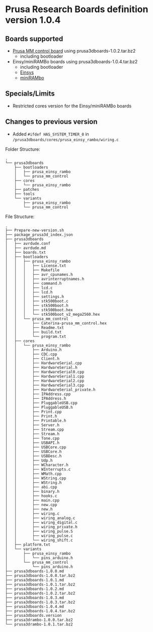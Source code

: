 # Prusa Research Boards definition version 1.0.4

## Boards supported
- [Prusa MM control board](https://github.com/prusa3d/MM-control-2.0) using prusa3dboards-1.0.2.tar.bz2
  - including bootloader
- Einsy/miniRAMBo boards using prusa3dboards-1.0.4.tar.bz2
  - including bootloader
  - [Einsys](https://reprap.org/wiki/EinsyRambo)
  - [miniRAMbo](https://reprap.org/wiki/MiniRambo)
## Specials/Limits
- Restricted cores version for the Einsy/miniRAMBo boards

## Changes to previous version
- Added `#ifdef HAS_SYSTEM_TIMER_0` in `/prusa3dboards/cores/prusa_einsy_rambo/wiring.c` 

Folder Structure:

    .
    └── prusa3dboards
        ├── bootloaders
        │   ├── prusa_einsy_rambo
        │   └── prusa_mm_control
        ├── cores
        │   └── prusa_einsy_rambo
        ├── patches
        ├── tools
        └── variants
            ├── prusa_einsy_rambo
            └── prusa_mm_control

File Structure:

    .
    ├── Prepare-new-version.sh
    ├── package_prusa3d_index.json
    ├── prusa3dboards
    │   ├── avrdude.conf
    │   ├── avrdude.md
    │   ├── boards.txt
    │   ├── bootloaders
    │   │   ├── prusa_einsy_rambo
    │   │   │   ├── License.txt
    │   │   │   ├── Makefile
    │   │   │   ├── avr_cpunames.h
    │   │   │   ├── avrinterruptnames.h
    │   │   │   ├── command.h
    │   │   │   ├── lcd.c
    │   │   │   ├── lcd.h
    │   │   │   ├── settings.h
    │   │   │   ├── stk500boot.c
    │   │   │   ├── stk500boot.h
    │   │   │   ├── stk500boot.hex
    │   │   │   └── stk500boot_v2_mega2560.hex
    │   │   └── prusa_mm_control
    │   │       ├── Caterina-prusa_mm_control.hex
    │   │       ├── Readme.txt
    │   │       ├── build.txt
    │   │       └── program.txt
    │   ├── cores
    │   │   └── prusa_einsy_rambo
    │   │       ├── Arduino.h
    │   │       ├── CDC.cpp
    │   │       ├── Client.h
    │   │       ├── HardwareSerial.cpp
    │   │       ├── HardwareSerial.h
    │   │       ├── HardwareSerial0.cpp
    │   │       ├── HardwareSerial1.cpp
    │   │       ├── HardwareSerial2.cpp
    │   │       ├── HardwareSerial3.cpp
    │   │       ├── HardwareSerial_private.h
    │   │       ├── IPAddress.cpp
    │   │       ├── IPAddress.h
    │   │       ├── PluggableUSB.cpp
    │   │       ├── PluggableUSB.h
    │   │       ├── Print.cpp
    │   │       ├── Print.h
    │   │       ├── Printable.h
    │   │       ├── Server.h
    │   │       ├── Stream.cpp
    │   │       ├── Stream.h
    │   │       ├── Tone.cpp
    │   │       ├── USBAPI.h
    │   │       ├── USBCore.cpp
    │   │       ├── USBCore.h
    │   │       ├── USBDesc.h
    │   │       ├── Udp.h
    │   │       ├── WCharacter.h
    │   │       ├── WInterrupts.c
    │   │       ├── WMath.cpp
    │   │       ├── WString.cpp
    │   │       ├── WString.h
    │   │       ├── abi.cpp
    │   │       ├── binary.h
    │   │       ├── hooks.c
    │   │       ├── main.cpp
    │   │       ├── new.cpp
    │   │       ├── new.h
    │   │       ├── wiring.c
    │   │       ├── wiring_analog.c
    │   │       ├── wiring_digital.c
    │   │       ├── wiring_private.h
    │   │       ├── wiring_pulse.S
    │   │       ├── wiring_pulse.c
    │   │       └── wiring_shift.c
    │   ├── platform.txt
    │   └── variants
    │       ├── prusa_einsy_rambo
    │       │   └── pins_arduino.h
    │       └── prusa_mm_control
    │           └── pins_arduino.h
    ├── prusa3dboards-1.0.0.md
    ├── prusa3dboards-1.0.0.tar.bz2
    ├── prusa3dboards-1.0.1.md
    ├── prusa3dboards-1.0.1.tar.bz2
    ├── prusa3dboards-1.0.2.md
    ├── prusa3dboards-1.0.2.tar.bz2
    ├── prusa3dboards-1.0.3.md
    ├── prusa3dboards-1.0.3.tar.bz2
    ├── prusa3dboards-1.0.4.md
    ├── prusa3dboards-1.0.4.tar.bz2
    ├── prusa3dboards.version
    ├── prusa3drambo-1.0.0.tar.bz2
    └── prusa3drambo-1.0.1.tar.bz2
